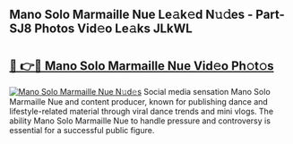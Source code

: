 ## Mano Solo Marmaille Nue Le𝚊k𝚎d N𝚞𝚍es - Part-SJ8 Photos Vid𝚎o Le𝚊ks JLkWL

# <h2><a href="http://fb6hrb.evod.top/?m=Mano+Solo+Marmaille+Nue">🔗 👉🔴 Mano Solo Marmaille Nue Vid𝚎o Ph𝚘t𝚘s</a></h2>

[![Mano Solo Marmaille Nue N𝚞d𝚎s](https://i.imgur.com/8V9OHl7.gif)](http://fb6hrb.evod.top/?m=Mano+Solo+Marmaille+Nue)
Social media sensation Mano Solo Marmaille Nue and content producer, known for publishing dance and lifestyle-related material through viral dance trends and mini vlogs. The ability Mano Solo Marmaille Nue to handle pressure and controversy is essential for a successful public figure. 
